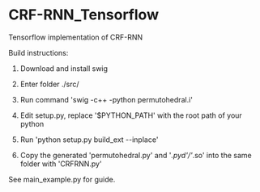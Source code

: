 # CRF-RNN_Tensorflow
Tensorflow implementation of CRF-RNN

Build instructions:

1. Download and install swig

2. Enter folder ./src/ 

3. Run command 'swig -c++ -python permutohedral.i'

4. Edit setup.py, replace '$PYTHON_PATH' with the root path of your python

5. Run 'python setup.py build_ext --inplace'

6. Copy the generated 'permutohedral.py' and '*.pyd'/'*.so' into the same folder with 'CRFRNN.py'

See main_example.py for guide.

